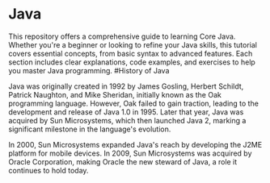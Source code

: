 # Java
This repository offers a comprehensive guide to learning Core Java. Whether you're a beginner or looking to refine your Java skills, this tutorial covers essential concepts, from basic syntax to advanced features. Each section includes clear explanations, code examples, and exercises to help you master Java programming.
#History of Java

Java was originally created in 1992 by James Gosling, Herbert Schildt, Patrick Naughton, and Mike Sheridan, initially known as the Oak programming language. However, Oak failed to gain traction, leading to the development and release of Java 1.0 in 1995. Later that year, Java was acquired by Sun Microsystems, which then launched Java 2, marking a significant milestone in the language's evolution.

In 2000, Sun Microsystems expanded Java's reach by developing the J2ME platform for mobile devices. In 2009, Sun Microsystems was acquired by Oracle Corporation, making Oracle the new steward of Java, a role it continues to hold today.
